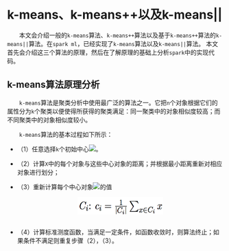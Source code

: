 # k-means、k-means++以及k-means||

&emsp;&emsp;本文会介绍一般的`k-means`算法、`k-means++`算法以及基于`k-means++`算法的`k-means||`算法。在`spark ml`，已经实现了`k-means`算法以及`k-means||`算法。
本文首先会介绍这三个算法的原理，然后在了解原理的基础上分析`spark`中的实现代码。

## k-means算法原理分析

&emsp;&emsp;`k-means`算法是聚类分析中使用最广泛的算法之一。它把`n`个对象根据它们的属性分为`k`个聚类以便使得所获得的聚类满足：同一聚类中的对象相似度较高；而不同聚类中的对象相似度较小。

&emsp;&emsp;`k-means`算法的基本过程如下所示：

- （1）任意选择`k`个初始中心<img src="http://www.forkosh.com/mathtex.cgi?C=\{{c}_{1},{c}_{2},...,{c}_{k}\}">。
- （2）计算`X`中的每个对象与这些中心对象的距离；并根据最小距离重新对相应对象进行划分；
- （3）重新计算每个中心对象<img src="http://www.forkosh.com/mathtex.cgi?{C}_{i}">的值

    <div  align="center"><img src="imgs/math.1.1.png" width = "200" height = "40" alt="1.1" align="center" /></div><br />

- （4）计算标准测度函数，当满足一定条件，如函数收敛时，则算法终止；如果条件不满足则重复步骤（2），（3）。


